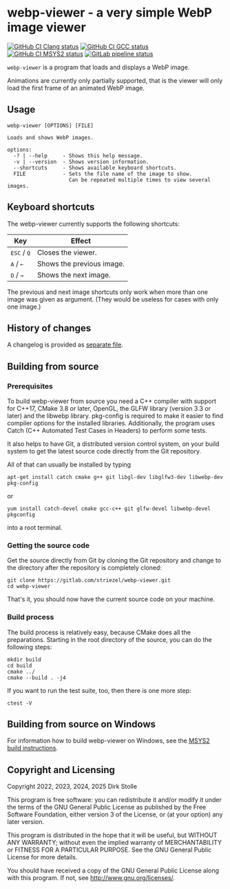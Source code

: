 # webp-viewer - a very simple WebP image viewer

[![GitHub CI Clang status](https://github.com/striezel/webp-viewer/workflows/Clang/badge.svg)](https://github.com/striezel/webp-viewer/actions)
[![GitHub CI GCC status](https://github.com/striezel/webp-viewer/workflows/GCC/badge.svg)](https://github.com/striezel/webp-viewer/actions)
[![GitHub CI MSYS2 status](https://github.com/striezel/webp-viewer/workflows/MSYS2/badge.svg)](https://github.com/striezel/webp-viewer/actions)
[![GitLab pipeline status](https://gitlab.com/striezel/webp-viewer/badges/main/pipeline.svg)](https://gitlab.com/striezel/webp-viewer/)

`webp-viewer` is a program that loads and displays a WebP image.

Animations are currently only partially supported, that is the viewer will only
load the first frame of an animated WebP image.

## Usage

```
webp-viewer [OPTIONS] [FILE]

Loads and shows WebP images.

options:
  -? | --help     - Shows this help message.
  -v | --version  - Shows version information.
  --shortcuts     - Shows available keyboard shortcuts.
  FILE            - Sets the file name of the image to show.
                    Can be repeated multiple times to view several images.
```

## Keyboard shortcuts

The webp-viewer currently supports the following shortcuts:

| Key                               | Effect                    |
|-----------------------------------|---------------------------|
| <kbd>ESC</kbd> / <kbd>Q</kbd>     | Closes the viewer.        |
| <kbd>A</kbd> / <kbd>&#8592;</kbd> | Shows the previous image. |
| <kbd>D</kbd> / <kbd>&#8594;</kbd> | Shows the next image.     |

The previous and next image shortcuts only work when more than one image was
given as argument. (They would be useless for cases with only one image.)

## History of changes

A changelog is provided as [separate file](./changelog.md).

## Building from source

### Prerequisites

To build webp-viewer from source you need a C++ compiler with support for C++17,
CMake 3.8 or later, OpenGL, the GLFW library (version 3.3 or later) and the
libwebp library.
pkg-config is required to make it easier to find compiler options for the
installed libraries. Additionally, the program uses Catch (C++ Automated Test
Cases in Headers) to perform some tests.

It also helps to have Git, a distributed version control system, on your build
system to get the latest source code directly from the Git repository.

All of that can usually be installed by typing

    apt-get install catch cmake g++ git libgl-dev libglfw3-dev libwebp-dev pkg-config

or

    yum install catch-devel cmake gcc-c++ git glfw-devel libwebp-devel pkgconfig

into a root terminal.

### Getting the source code

Get the source directly from Git by cloning the Git repository and change to
the directory after the repository is completely cloned:

    git clone https://gitlab.com/striezel/webp-viewer.git
    cd webp-viewer

That's it, you should now have the current source code on your machine.

### Build process

The build process is relatively easy, because CMake does all the preparations.
Starting in the root directory of the source, you can do the following steps:

    mkdir build
    cd build
    cmake ../
    cmake --build . -j4

If you want to run the test suite, too, then there is one more step:

    ctest -V

## Building from source on Windows

For information how to build webp-viewer on Windows, see the
[MSYS2 build instructions](./documentation/msys2-build.md).

## Copyright and Licensing

Copyright 2022, 2023, 2024, 2025  Dirk Stolle

This program is free software: you can redistribute it and/or modify
it under the terms of the GNU General Public License as published by
the Free Software Foundation, either version 3 of the License, or
(at your option) any later version.

This program is distributed in the hope that it will be useful,
but WITHOUT ANY WARRANTY; without even the implied warranty of
MERCHANTABILITY or FITNESS FOR A PARTICULAR PURPOSE.  See the
GNU General Public License for more details.

You should have received a copy of the GNU General Public License
along with this program.  If not, see <http://www.gnu.org/licenses/>.
